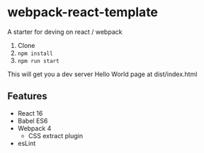 # webpack-react-template

A starter for deving on react / webpack

1. Clone
2. `npm install`
3. `npm run start`

This will get you a dev server Hello World page at dist/index.html

## Features

- React 16
- Babel ES6
- Webpack 4
  - CSS extract plugin
- esLint
